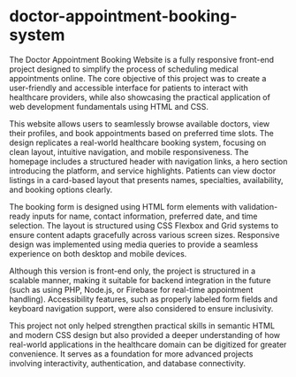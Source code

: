 # doctor-appointment-booking-system

The Doctor Appointment Booking Website is a fully responsive front-end project designed to simplify the process of scheduling medical appointments online. The core objective of this project was to create a user-friendly and accessible interface for patients to interact with healthcare providers, while also showcasing the practical application of web development fundamentals using HTML and CSS.

This website allows users to seamlessly browse available doctors, view their profiles, and book appointments based on preferred time slots. The design replicates a real-world healthcare booking system, focusing on clean layout, intuitive navigation, and mobile responsiveness. The homepage includes a structured header with navigation links, a hero section introducing the platform, and service highlights. Patients can view doctor listings in a card-based layout that presents names, specialties, availability, and booking options clearly.

The booking form is designed using HTML form elements with validation-ready inputs for name, contact information, preferred date, and time selection. The layout is structured using CSS Flexbox and Grid systems to ensure content adapts gracefully across various screen sizes. Responsive design was implemented using media queries to provide a seamless experience on both desktop and mobile devices.

Although this version is front-end only, the project is structured in a scalable manner, making it suitable for backend integration in the future (such as using PHP, Node.js, or Firebase for real-time appointment handling). Accessibility features, such as properly labeled form fields and keyboard navigation support, were also considered to ensure inclusivity.

This project not only helped strengthen practical skills in semantic HTML and modern CSS design but also provided a deeper understanding of how real-world applications in the healthcare domain can be digitized for greater convenience. It serves as a foundation for more advanced projects involving interactivity, authentication, and database connectivity.
